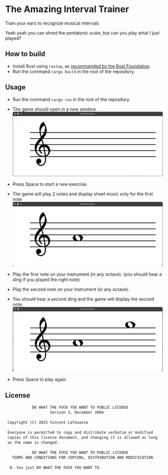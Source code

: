 # The Amazing Interval Trainer

Train your ears to recognize musical intervals

Yeah yeah you can shred the pentatonic scale, but can you play what I just played?

## How to build

- Install Rust using `rustup`, as [recommended by the Rust Foundation](https://www.rust-lang.org/tools/install).
- Run the command `cargo build` in the root of the repository.

## Usage

- Run the command `cargo run` in the root of the repository.
- The game should open in a new window.
![Empty staff](aux/figures/empty_staff.png?raw=true)

- Press Space to start a new exercise.
- The game will play 2 notes and display sheet music only for the first note
![One note](aux/figures/one_note.png?raw=true)

- Play the first note on your instrument (in any octave). (you should hear a ding if you played the right note)
- Play the second note on your instrument (in any octave).
- You should hear a second ding and the game will display the second note.
![Two notes](aux/figures/two_notes.png?raw=true)

- Press Space to play again

## License 
```
            DO WHAT THE FUCK YOU WANT TO PUBLIC LICENSE
                    Version 2, December 2004

 Copyright (C) 2023 Vincent Lafouasse

 Everyone is permitted to copy and distribute verbatim or modified
 copies of this license document, and changing it is allowed as long
 as the name is changed.

            DO WHAT THE FUCK YOU WANT TO PUBLIC LICENSE
   TERMS AND CONDITIONS FOR COPYING, DISTRIBUTION AND MODIFICATION

  0. You just DO WHAT THE FUCK YOU WANT TO.
```
